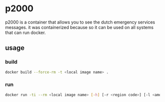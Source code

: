 # p2000
p2000 is a container that allows you to see the dutch emergency services messages. it was containerized because so it can be used on all systems that can run docker.

## usage
### build
```bash
docker build --force-rm -t <local image name> .
```

### run
```bash
docker run -ti --rm <local image name> [-h] [-r <region code>] [-l <amount of lines>]
```

